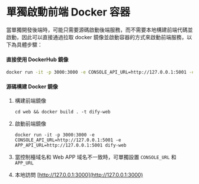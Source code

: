 # 單獨啟動前端 Docker 容器

當單獨開發後端時，可能只需要源碼啟動後端服務，而不需要本地構建前端代碼並啟動，因此可以直接通過拉取 docker 鏡像並啟動容器的方式來啟動前端服務，以下為具體步驟：

#### 直接使用 DockerHub 鏡像

```Bash
docker run -it -p 3000:3000 -e CONSOLE_API_URL=http://127.0.0.1:5001 -e APP_API_URL=http://127.0.0.1:5001 langgenius/dify-web:latest
```

#### 源碼構建 Docker 鏡像

1.  構建前端鏡像

    ```
    cd web && docker build . -t dify-web
    ```
2.  啟動前端鏡像

    ```
    docker run -it -p 3000:3000 -e CONSOLE_API_URL=http://127.0.0.1:5001 -e APP_API_URL=http://127.0.0.1:5001 dify-web
    ```
3. 當控制檯域名和 Web APP 域名不一致時，可單獨設置 `CONSOLE_URL` 和 `APP_URL`
4. 本地訪問 [http://127.0.0.1:3000](http://127.0.0.1:3000)
